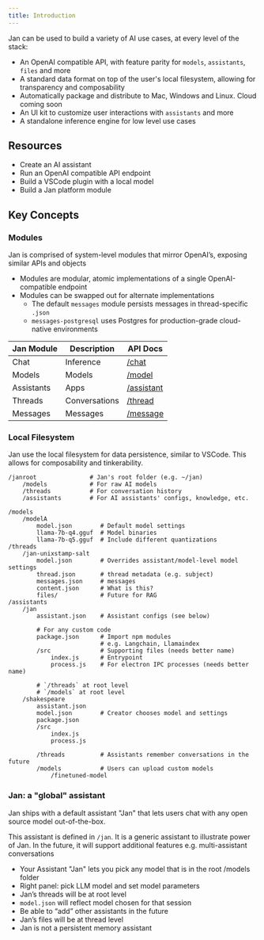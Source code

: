 ```yaml
---
title: Introduction
---
```


Jan can be used to build a variety of AI use cases, at every level of the stack:

- An OpenAI compatible API, with feature parity for `models`, `assistants`, `files` and more
- A standard data format on top of the user's local filesystem, allowing for transparency and composability
- Automatically package and distribute to Mac, Windows and Linux. Cloud coming soon
- An UI kit to customize user interactions with `assistants` and more
- A standalone inference engine for low level use cases

## Resources

<!-- (@Rex: to add some quickstart tutorials) -->

- Create an AI assistant
- Run an OpenAI compatible API endpoint
- Build a VSCode plugin with a local model
- Build a Jan platform module

## Key Concepts

### Modules

Jan is comprised of system-level modules that mirror OpenAI’s, exposing similar APIs and objects

- Modules are modular, atomic implementations of a single OpenAI-compatible endpoint
- Modules can be swapped out for alternate implementations
  - The default `messages` module persists messages in thread-specific `.json`
  - `messages-postgresql` uses Postgres for production-grade cloud-native environments

| Jan Module | Description   | API Docs                     |
| ---------- | ------------- | ---------------------------- |
| Chat       | Inference     | [/chat](/api/chat)           |
| Models     | Models        | [/model](/api/model)         |
| Assistants | Apps          | [/assistant](/api/assistant) |
| Threads    | Conversations | [/thread](/api/thread)       |
| Messages   | Messages      | [/message](/api/message)     |

### Local Filesystem

Jan use the local filesystem for data persistence, similar to VSCode. This allows for composability and tinkerability.

```sh=
/janroot               # Jan's root folder (e.g. ~/jan)
    /models            # For raw AI models
    /threads           # For conversation history
    /assistants        # For AI assistants' configs, knowledge, etc.
```

```sh=
/models
    /modelA
        model.json        # Default model settings
        llama-7b-q4.gguf  # Model binaries
        llama-7b-q5.gguf  # Include different quantizations
/threads
    /jan-unixstamp-salt
        model.json        # Overrides assistant/model-level model settings
        thread.json       # thread metadata (e.g. subject)
        messages.json     # messages
        content.json      # What is this?
        files/            # Future for RAG
/assistants
    /jan
        assistant.json    # Assistant configs (see below)

        # For any custom code
        package.json      # Import npm modules
                          # e.g. Langchain, Llamaindex
        /src              # Supporting files (needs better name)
            index.js      # Entrypoint
            process.js    # For electron IPC processes (needs better name)

        # `/threads` at root level
        # `/models` at root level
    /shakespeare
        assistant.json
        model.json        # Creator chooses model and settings
        package.json
        /src
            index.js
            process.js

        /threads          # Assistants remember conversations in the future
        /models           # Users can upload custom models
            /finetuned-model
```

### Jan: a "global" assistant

Jan ships with a default assistant "Jan" that lets users chat with any open source model out-of-the-box.

This assistant is defined in `/jan`. It is a generic assistant to illustrate power of Jan. In the future, it will support additional features e.g. multi-assistant conversations

- Your Assistant "Jan" lets you pick any model that is in the root /models folder
- Right panel: pick LLM model and set model parameters
- Jan’s threads will be at root level
- `model.json` will reflect model chosen for that session
- Be able to “add” other assistants in the future
- Jan’s files will be at thread level
- Jan is not a persistent memory assistant
